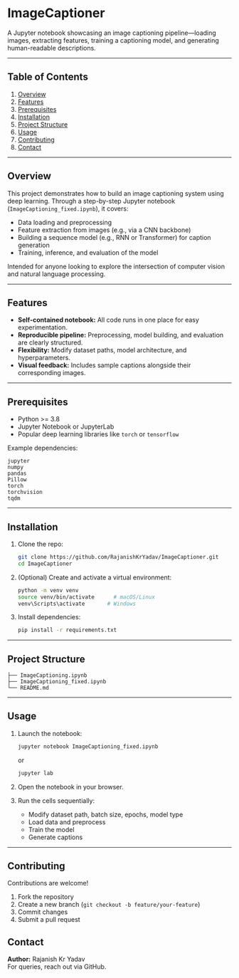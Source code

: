 # ImageCaptioner

A Jupyter notebook showcasing an image captioning pipeline—loading images, extracting features, training a captioning model, and generating human-readable descriptions.

---

## Table of Contents

1. [Overview](#overview)  
2. [Features](#features)  
3. [Prerequisites](#prerequisites)  
4. [Installation](#installation)  
5. [Project Structure](#project-structure)  
6. [Usage](#usage)  
7. [Contributing](#contributing)  
8. [Contact](#contact)  

---

## Overview

This project demonstrates how to build an image captioning system using deep learning. Through a step-by-step Jupyter notebook (`ImageCaptioning_fixed.ipynb`), it covers:

- Data loading and preprocessing  
- Feature extraction from images (e.g., via a CNN backbone)  
- Building a sequence model (e.g., RNN or Transformer) for caption generation  
- Training, inference, and evaluation of the model  

Intended for anyone looking to explore the intersection of computer vision and natural language processing.

---

## Features

- **Self-contained notebook:** All code runs in one place for easy experimentation.  
- **Reproducible pipeline:** Preprocessing, model building, and evaluation are clearly structured.  
- **Flexibility:** Modify dataset paths, model architecture, and hyperparameters.  
- **Visual feedback:** Includes sample captions alongside their corresponding images.

---

## Prerequisites

- Python >= 3.8  
- Jupyter Notebook or JupyterLab  
- Popular deep learning libraries like `torch` or `tensorflow`  

Example dependencies:

```text
jupyter
numpy
pandas
Pillow
torch
torchvision
tqdm
```

---

## Installation

1. Clone the repo:

   ```bash
   git clone https://github.com/RajanishKrYadav/ImageCaptioner.git
   cd ImageCaptioner
   ```

2. (Optional) Create and activate a virtual environment:

   ```bash
   python -m venv venv
   source venv/bin/activate      # macOS/Linux
   venv\Scripts\activate       # Windows
   ```

3. Install dependencies:

   ```bash
   pip install -r requirements.txt
   ```

---

## Project Structure

```
├── ImageCaptioning.ipynb
├── ImageCaptioning_fixed.ipynb
└── README.md
```

---

## Usage

1. Launch the notebook:

   ```bash
   jupyter notebook ImageCaptioning_fixed.ipynb
   ```

   or

   ```bash
   jupyter lab
   ```

2. Open the notebook in your browser.

3. Run the cells sequentially:
   - Modify dataset path, batch size, epochs, model type
   - Load data and preprocess
   - Train the model
   - Generate captions

---

## Contributing

Contributions are welcome!  

1. Fork the repository  
2. Create a new branch (`git checkout -b feature/your-feature`)  
3. Commit changes  
4. Submit a pull request  



## Contact

**Author:** Rajanish Kr Yadav  
For queries, reach out via GitHub.
